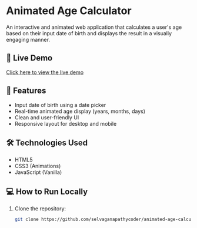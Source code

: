 # Animated Age Calculator

An interactive and animated web application that calculates a user's age based on their input date of birth and displays the result in a visually engaging manner.

## 🔗 Live Demo

[Click here to view the live demo](https://selvaganapathycoder.github.io/animated-age-calculator/)


## 🚀 Features

- Input date of birth using a date picker
- Real-time animated age display (years, months, days)
- Clean and user-friendly UI
- Responsive layout for desktop and mobile

## 🛠️ Technologies Used

- HTML5
- CSS3 (Animations)
- JavaScript (Vanilla)

## 💻 How to Run Locally

1. Clone the repository:
   ```bash
   git clone https://github.com/selvaganapathycoder/animated-age-calculator.git
